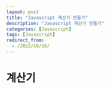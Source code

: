 ```yaml
---
layout: post
title: "Javascript 계산기 만들기"
description: "Javascript 계산기 만들기"
categories: [Javascript]
tags: [Javascript]
redirect_from:
  - /2022/10/16/
---
```

# 계산기
```html

```